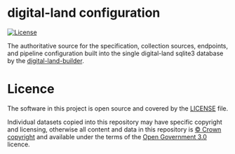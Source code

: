 # digital-land configuration

[![License](https://img.shields.io/github/license/mashape/apistatus.svg)](https://github.com/digital-land/digital-land-builder/blob/master/LICENSE)

The authoritative source for the specification, collection sources, endpoints, and pipeline configuration built into the single digital-land sqlite3 database by the [digital-land-builder](https://github.com/digital-land/digital-land-builder).

# Licence

The software in this project is open source and covered by the [LICENSE](LICENSE) file.

Individual datasets copied into this repository may have specific copyright and licensing, otherwise all content and data in this repository is
[© Crown copyright](http://www.nationalarchives.gov.uk/information-management/re-using-public-sector-information/copyright-and-re-use/crown-copyright/)
and available under the terms of the [Open Government 3.0](https://www.nationalarchives.gov.uk/doc/open-government-licence/version/3/) licence.
